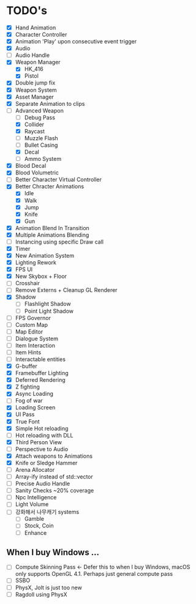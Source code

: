 # TODO's


- [x] Hand Animation  
- [x] Character Controller
- [x] Animation 'Play' upon consecutive event trigger
- [x] Audio  
- [ ] Audio Handle  
- [x] Weapon Manager  
     - [x] HK_416  
     - [x] Pistol  
- [x] Double jump fix  
- [x] Weapon System  
- [x] Asset Manager  
- [x] Separate Animation to clips  
- [ ] Advanced Weapon
     - [ ] Debug Pass
     - [x] Collider
     - [x] Raycast
     - [ ] Muzzle Flash
     - [ ] Bullet Casing
     - [x] Decal
     - [ ] Ammo System
- [x] Blood Decal
- [x] Blood Volumetric
- [ ] Better Character Virtual Controller
- [x] Better Chracter Animations
    - [x] Idle
    - [x] Walk
    - [x] Jump
    - [x] Knife
    - [x] Gun
- [x] Animation Blend In Transition
- [x] Multiple Animations Blending
- [ ] Instancing using specific Draw call
- [x] Timer
- [x] New Animation System
- [x] Lighting Rework
- [x] FPS UI
- [x] New Skybox + Floor
- [ ] Crosshair
- [ ] Remove Externs + Cleanup GL Renderer
- [x] Shadow
    - [ ] Flashlight Shadow 
    - [ ] Point Light Shadow 
- [ ] FPS Governor
- [ ] Custom Map
- [ ] Map Editor
- [ ] Dialogue System
- [ ] Item Interaction
- [ ] Item Hints
- [ ] Interactable entities
- [x] G-buffer
- [x] Framebuffer Lighting
- [x] Deferred Rendering
- [x] Z fighting  
- [x] Async Loading
- [ ] Fog of war  
- [x] Loading Screen  
- [x] UI Pass  
- [x] True Font
- [x] Simple Hot reloading  
- [ ] Hot reloading with DLL
- [x] Third Person View
- [ ] Perspective to Audio
- [x] Attach weapons to Animations
- [x] Knife or Sledge Hammer
- [ ] Arena Allocator
- [ ] Array-ify instead of std::vector  
- [ ] Precise Audio Handle  
- [ ] Sanity Checks ~20% coverage
- [ ] Npc Intelligence
- [ ] Light Volume
- [ ] 강화해서  나무캐기 systems
    - [ ] Gamble
    - [ ] Stock, Coin
    - [ ] Enhance

## When I buy Windows ...
- [ ] Compute Skinning Pass <- Defer this to when I buy Windows, macOS only supports OpenGL 4.1. Perhaps just general compute pass
- [ ] SSBO
- [ ] PhysX, Jolt is just too new
- [ ] Ragdoll using PhysX
